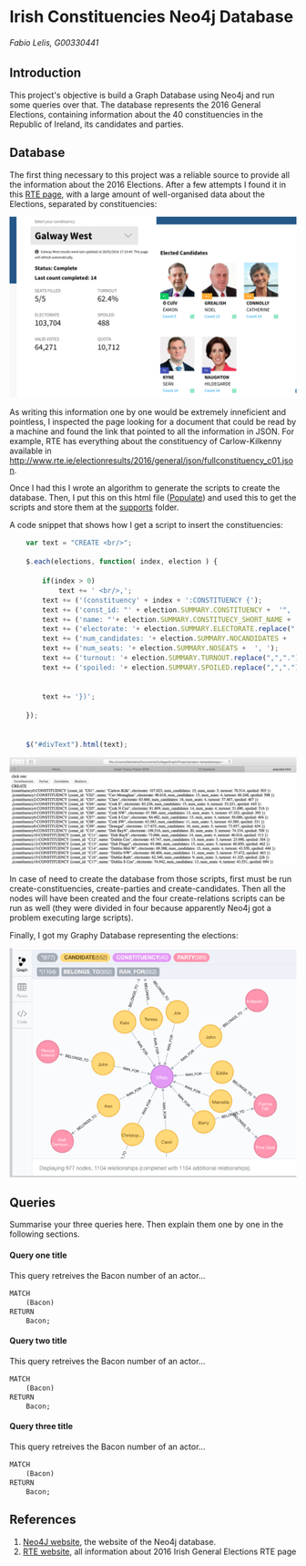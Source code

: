 # Irish Constituencies Neo4j Database
###### Fabio Lelis, G00330441

## Introduction
This project's objective is build a Graph Database using Neo4j and run some queries over that.
The database represents the 2016 General Elections, containing information about the 40 constituencies in the Republic of Ireland, its candidates and parties.

## Database
The first thing necessary to this project was a reliable source to provide all the information about the 2016 Elections.
After a few attempts I found it in this [RTE page](http://www.rte.ie/news/election-2016/), with a large amount of well-organised data about the Elections, separated by constituencies:

![Image of Yaktocat](https://github.com/fabiolelis/project-template/blob/master/images/rte_website.png)

As writing this information one by one would be extremely inneficient and pointless, I inspected the page looking for a document that could be read by a machine and found the link that pointed to all the information in JSON. For example, RTE has everything about the constituency of Carlow-Kilkenny  available in http://www.rte.ie/electionresults/2016/general/json/fullconstituency_c01.json.

Once I had this I wrote an algorithm to generate the scripts to create the database. Then, I put this on this html file ([Populate](https://github.com/fabiolelis/project-template/blob/master/supports/populate.html)) and used this to get the scripts and store them at the [supports](https://github.com/fabiolelis/project-template/tree/master/supports) folder.

A code snippet that shows how I get a script to insert the constituencies:

```javascript
	var text = "CREATE <br/>";

	$.each(elections, function( index, election ) {

		if(index > 0)
			text += ' <br/>,';
	  	text += ('(constituency' + index + ':CONSTITUENCY {');
	  	text += ('const_id: "' + election.SUMMARY.CONSTITUENCY +  '", ');
	  	text += ('name: "'+ election.SUMMARY.CONSTITUECY_SHORT_NAME +  '", ');
	  	text += ('electorate: '+ election.SUMMARY.ELECTORATE.replace(",",".") +  ', ');
	  	text += ('num_candidates: '+ election.SUMMARY.NOCANDIDATES +  ', ');
	  	text += ('num_seats: '+ election.SUMMARY.NOSEATS +  ', ');
	  	text += ('turnout: '+ election.SUMMARY.TURNOUT.replace(",",".")  +  ', ');
	  	text += ('spoiled: '+ election.SUMMARY.SPOILED.replace(",",".")  +  ' ');


	  	text += '})';

	});


	$("#divText").html(text);

```


![Image of Yaktocat](https://github.com/fabiolelis/project-template/blob/master/images/populate_html_ss.png)

In case of need to create the database from those scripts, first must be run create-constituencies, create-parties and create-candidates. Then all the nodes will have been created and the four create-relations scripts can be run as well (they were divided in four because apparently Neo4j got a problem executing large scripts).

Finally, I got my Graphy Database representing the elections:

![Image of Yaktocat](https://github.com/fabiolelis/project-template/blob/master/images/graphy.png)





## Queries
Summarise your three queries here.
Then explain them one by one in the following sections.

#### Query one title
This query retreives the Bacon number of an actor...
```cypher
MATCH
	(Bacon)
RETURN
	Bacon;
```

#### Query two title
This query retreives the Bacon number of an actor...
```cypher
MATCH
	(Bacon)
RETURN
	Bacon;
```

#### Query three title
This query retreives the Bacon number of an actor...
```cypher
MATCH
	(Bacon)
RETURN
	Bacon;
```

## References
1. [Neo4J website](http://neo4j.com/), the website of the Neo4j database.
2. [RTE website](http://www.rte.ie/news/election-2016/), all information about 2016 Irish General Elections RTE page
